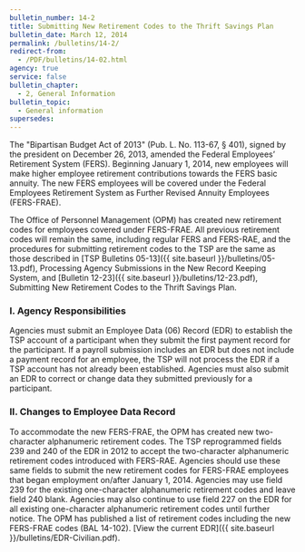```yaml
---
bulletin_number: 14-2
title: Submitting New Retirement Codes to the Thrift Savings Plan
bulletin_date: March 12, 2014
permalink: /bulletins/14-2/
redirect-from:
  - /PDF/bulletins/14-02.html
agency: true
service: false
bulletin_chapter:
  - 2, General Information
bulletin_topic:
  - General information
supersedes:
---
```


The "Bipartisan Budget Act of 2013" (Pub. L. No. 113-67, § 401), signed by the president on December 26, 2013, amended the Federal Employees’ Retirement System (FERS). Beginning January 1, 2014, new employees will make higher employee retirement contributions towards the FERS basic annuity. The new FERS employees will be covered under the Federal Employees Retirement System as Further Revised Annuity Employees (FERS-FRAE).

The Office of Personnel Management (OPM) has created new retirement codes for employees covered under FERS-FRAE. All previous retirement codes will remain the same, including regular FERS and FERS-RAE, and the procedures for submitting retirement codes to the TSP are the same as those described in [TSP Bulletins 05-13]({{ site.baseurl }}/bulletins/05-13.pdf), Processing Agency Submissions in the New Record Keeping System, and [Bulletin 12-23]({{ site.baseurl }}/bulletins/12-23.pdf), Submitting New Retirement Codes to the Thrift Savings Plan.

### I. Agency Responsibilities

Agencies must submit an Employee Data (06) Record (EDR) to establish the TSP account of a participant when they submit the first payment record for the participant. If a payroll submission includes an EDR but does not include a payment record for an employee, the TSP will not process the EDR if a TSP account has not already been established. Agencies must also submit an EDR to correct or change data they submitted previously for a participant.

### II. Changes to Employee Data Record

To accommodate the new FERS-FRAE, the OPM has created new two-character alphanumeric retirement codes. The TSP reprogrammed fields 239 and 240 of the EDR in 2012 to accept the two-character alphanumeric retirement codes introduced with FERS-RAE. Agencies should use these same fields to submit the new retirement codes for FERS-FRAE employees that began employment on/after January 1, 2014. Agencies may use field 239 for the existing one-character alphanumeric retirement codes and leave field 240 blank. Agencies may also continue to use field 227 on the EDR for all existing one-character alphanumeric retirement codes until further notice. The OPM has published a list of retirement codes including the new FERS-FRAE codes (BAL 14-102). [View the current EDR]({{ site.baseurl }}/bulletins/EDR-Civilian.pdf).

<!-- CONTENT END -->
